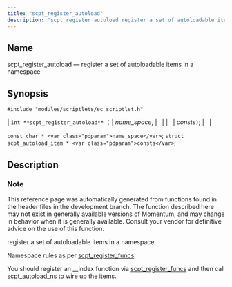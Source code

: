 ```yaml
---
title: "scpt_register_autoload"
description: "scpt register autoload register a set of autoloadable items in a namespace int scpt register autoload name space consts const char name space struct scpt autoload item consts This reference page was automatically generated from functions found in the header files in the development branch The function described here may..."
---
```


<a name="apis.scpt_register_autoload"></a> 
## Name

scpt_register_autoload — register a set of autoloadable items in a namespace

## Synopsis

`#include "modules/scriptlets/ec_scriptlet.h"`

| `int **scpt_register_autoload** (` | <var class="pdparam">name_space</var>, |   |
|   | <var class="pdparam">consts</var>`)`; |   |

`const char * <var class="pdparam">name_space</var>`;
`struct scpt_autoload_item * <var class="pdparam">consts</var>`;<a name="idp59455104"></a> 
## Description

### Note

This reference page was automatically generated from functions found in the header files in the development branch. The function described here may not exist in generally available versions of Momentum, and may change in behavior when it is generally available. Consult your vendor for definitive advice on the use of this function.

register a set of autoloadable items in a namespace.

Namespace rules as per [scpt_register_funcs](/momentum/3/3-api/apis-scpt-register-funcs).

You should register an __index function via [scpt_register_funcs](/momentum/3/3-api/apis-scpt-register-funcs) and then call [scpt_autoload_ns](/momentum/3/3-api/apis-scpt-autoload-ns) to wire up the items.